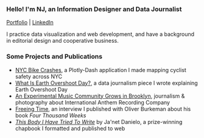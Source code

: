 ### Hello! I'm NJ, an Information Designer and Data Journalist

[Portfolio](https://njsmithfm.github.io) | [LinkedIn](https://www.linkedin.com/in/njsmithfm/)

I practice data visualization and web development, and have a background in editorial design and cooperative business.

### Some Projects and Publications

- [NYC Bike Crashes](https://nycbikecrashes.pythonanywhere.com/), a Plotly-Dash application I made mapping cyclist safety across NYC
- [What Is Earth Overshoot Day?](https://njsmithfm.github.io/EarthOvershoot.html), a data journalism piece I wrote explaining Earth Overshoot Day
- [An Experimental Music Community Grows in Brooklyn](https://publicseminar.org/2023/12/an-experimental-music-community-grows-in-brooklyn/), journalism & photography about International Anthem Recording Company
- [Freeing Time](https://publicseminar.org/2022/11/freeing-time/), an interview I published with Oliver Burkeman about his book _Four Thousand Weeks_
- _[This Body I Have Tried To Write](https://maydaymagazine.com/this-body-i-have-tried-to-write-by-janet-danielo/)_ by Ja'net Danielo, a prize-winning chapbook I formatted and published to web
